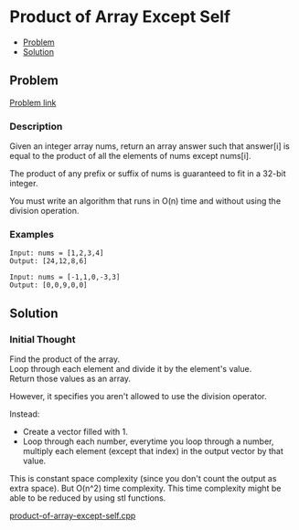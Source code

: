 # Product of Array Except Self
- [Problem](#problem)
- [Solution](#solution)

## Problem
[Problem link](https://leetcode.com/problems/product-of-array-except-self/)

### Description
Given an integer array nums, return an array answer such that answer[i] is equal to the product of all the elements of nums except nums[i].

The product of any prefix or suffix of nums is guaranteed to fit in a 32-bit integer.

You must write an algorithm that runs in O(n) time and without using the division operation.

### Examples
```
Input: nums = [1,2,3,4]
Output: [24,12,8,6]
```
```
Input: nums = [-1,1,0,-3,3]
Output: [0,0,9,0,0]
```

## Solution

### Initial Thought
Find the product of the array.  
Loop through each element and divide it by the element's value.  
Return those values as an array.  

However, it specifies you aren't allowed to use the division operator.

Instead:
- Create a vector filled with 1.
- Loop through each number, everytime you loop through a number, multiply each element (except that index) in the output vector by that value.  

This is constant space complexity (since you don't count the output as extra space). But O(n^2) time complexity. This time complexity might be able to be reduced by using stl functions.

[product-of-array-except-self.cpp](./product-of-array-except-self.cpp)